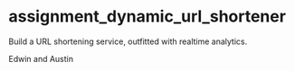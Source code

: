 # assignment_dynamic_url_shortener

Build a URL shortening service, outfitted with realtime analytics.

Edwin and Austin
